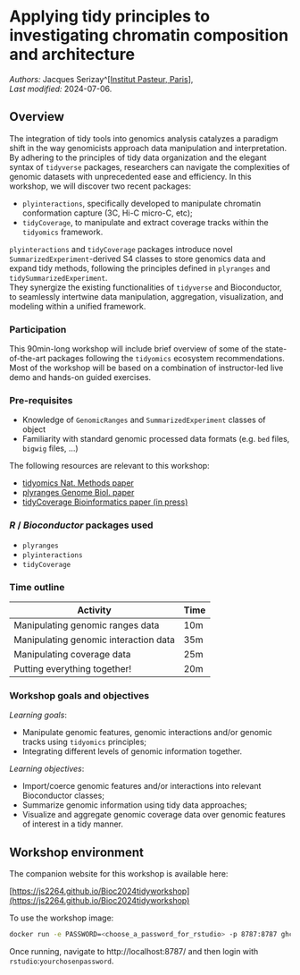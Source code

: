 # Applying tidy principles to investigating chromatin composition and architecture

*Authors:*
    Jacques Serizay^[[Institut Pasteur, Paris](https://research.pasteur.fr/en/team/spatial-regulation-of-genomes/)],
    <br/>
*Last modified:* 2024-07-06.

## Overview

The integration of tidy tools into genomics analysis catalyzes a paradigm shift 
in the way genomicists approach data manipulation and interpretation. 
By adhering to the principles of tidy data organization and the elegant syntax 
of `tidyverse` packages, researchers can navigate the complexities of genomic 
datasets with unprecedented ease and efficiency. 
In this workshop, we will discover two recent packages: 

- `plyinteractions`, specifically developed to manipulate chromatin 
conformation capture (3C, Hi-C micro-C, etc); 
- `tidyCoverage`, to manipulate and extract coverage tracks within the `tidyomics` framework. 

`plyinteractions` and `tidyCoverage` packages introduce novel 
`SummarizedExperiment`-derived S4 classes to store genomics data and expand 
tidy methods, following the principles defined in `plyranges` and
`tidySummarizedExperiment`.  
They synergize the existing functionalities of `tidyverse` and 
Bioconductor, to seamlessly intertwine data manipulation, aggregation, 
visualization, and modeling within a unified framework.  

### Participation

This 90min-long workshop will include brief overview of some of the state-of-the-art packages 
following the `tidyomics` ecosystem recommendations. Most of the workshop will 
be based on a combination of instructor-led live demo and hands-on guided exercises. 

### Pre-requisites

* Knowledge of `GenomicRanges` and `SummarizedExperiment` classes of object
* Familiarity with standard genomic processed data formats (e.g. `bed` files, `bigwig` files, ...)

The following resources are relevant to this workshop: 

* [tidyomics Nat. Methods paper](https://www.nature.com/articles/s41592-024-02299-2)
* [plyranges Genome Biol. paper](https://genomebiology.biomedcentral.com/articles/10.1186/s13059-018-1597-8)
* [tidyCoverage Bioinformatics paper (in press)](https://www.biorxiv.org/content/10.1101/2024.01.27.577537v1)

### _R_ / _Bioconductor_ packages used

- `plyranges`
- `plyinteractions`
- `tidyCoverage`

### Time outline

| Activity                                   | Time |
|--------------------------------------------|------|
| Manipulating genomic ranges data           | 10m  |
| Manipulating genomic interaction data      | 35m  |
| Manipulating coverage data                 | 25m  |
| Putting everything together!               | 20m  |

### Workshop goals and objectives

*Learning goals*: 

- Manipulate genomic features, genomic interactions and/or genomic tracks using `tidyomics` principles;
- Integrating different levels of genomic information together.

*Learning objectives*: 

- Import/coerce genomic features and/or interactions into relevant Bioconductor classes; 
- Summarize genomic information using tidy data approaches; 
- Visualize and aggregate genomic coverage data over genomic features of interest in a tidy manner. 

## Workshop environment 

The companion website for this workshop is available here: 

[https://js2264.github.io/Bioc2024tidyworkshop](https://js2264.github.io/Bioc2024tidyworkshop)

To use the workshop image:

```sh
docker run -e PASSWORD=<choose_a_password_for_rstudio> -p 8787:8787 ghcr.io/js2264/bioc2024tidyworkshop:latest
```

Once running, navigate to http://localhost:8787/ and then login with `rstudio`:`yourchosenpassword`. 
